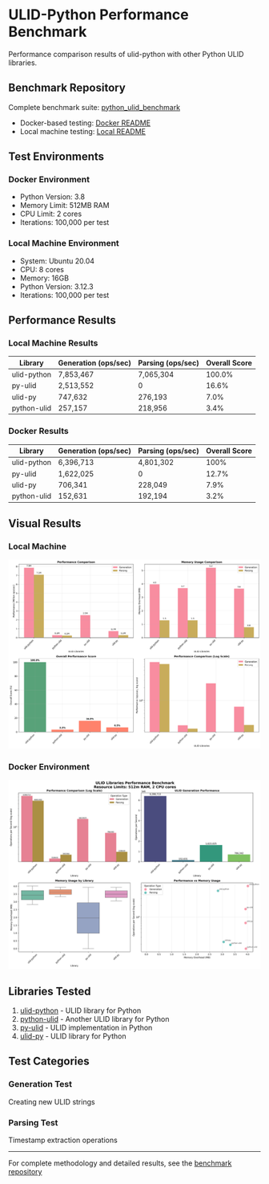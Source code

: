 # ULID-Python Performance Benchmark

Performance comparison results of ulid-python with other Python ULID libraries.

## Benchmark Repository

Complete benchmark suite: [python_ulid_benchmark](https://github.com/yosephbernandus/dev-alchemy/tree/master/python_ulid_benchmark)

- Docker-based testing: [Docker README](https://github.com/yosephbernandus/dev-alchemy/blob/master/python_ulid_benchmark/docker-benchmark/README.md)
- Local machine testing: [Local README](https://github.com/yosephbernandus/dev-alchemy/blob/master/python_ulid_benchmark/README.md)

## Test Environments

### Docker Environment
- Python Version: 3.8
- Memory Limit: 512MB RAM
- CPU Limit: 2 cores
- Iterations: 100,000 per test

### Local Machine Environment  
- System: Ubuntu 20.04
- CPU: 8 cores
- Memory: 16GB
- Python Version: 3.12.3
- Iterations: 100,000 per test

## Performance Results

### Local Machine Results
| Library | Generation (ops/sec) | Parsing (ops/sec) | Overall Score |
|---------|---------------------|-------------------|---------------|
| ulid-python | 7,853,467 | 7,065,304 | 100.0% |
| py-ulid | 2,513,552 | 0 | 16.6% |
| ulid-py | 747,632 | 276,193 | 7.0% |
| python-ulid | 257,157 | 218,956 | 3.4% |

### Docker Results
| Library | Generation (ops/sec) | Parsing (ops/sec) | Overall Score |
|---------|---------------------|-------------------|---------------|
| ulid-python | 6,396,713 | 4,801,302 | 100% |
| py-ulid | 1,622,025 | 0 | 12.7% |
| ulid-py | 706,341 | 228,049 | 7.9% |
| python-ulid | 152,631 | 192,194 | 3.2% |

## Visual Results

### Local Machine
![Local Machine Results](https://github.com/yosephbernandus/dev-alchemy/blob/master/python_ulid_benchmark/quick_benchmark_results.png)

### Docker Environment
![Docker Results](https://github.com/yosephbernandus/dev-alchemy/blob/master/python_ulid_benchmark/docker-benchmark/ulid_benchmark_comparison.png)

## Libraries Tested

1. [ulid-python](https://pypi.org/project/ulid-python) - ULID library for Python
2. [python-ulid](https://pypi.org/project/python-ulid/) - Another ULID library for Python
3. [py-ulid](https://pypi.org/project/py-ulid/) - ULID implementation in Python
4. [ulid-py](https://pypi.org/project/ulid-py/) - ULID library for Python

## Test Categories

### Generation Test
Creating new ULID strings

### Parsing Test  
Timestamp extraction operations

---

For complete methodology and detailed results, see the [benchmark repository](https://github.com/yosephbernandus/dev-alchemy/tree/master/python_ulid_benchmark)
